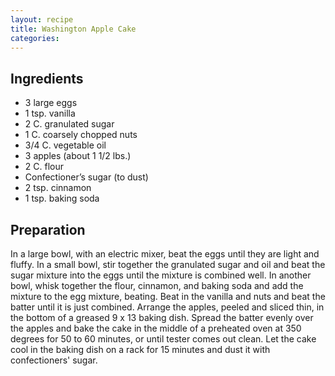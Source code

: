 ```yaml
---
layout: recipe
title: Washington Apple Cake
categories:
---
```


## Ingredients

- 3 large eggs
- 1 tsp. vanilla
- 2 C. granulated sugar
- 1 C. coarsely chopped nuts
- 3/4 C. vegetable oil
- 3 apples (about 1 1/2 lbs.)
- 2 C. flour
- Confectioner’s sugar (to dust)
- 2 tsp. cinnamon
- 1 tsp. baking soda

## Preparation

In a large bowl, with an electric mixer, beat the eggs until they are light and fluffy.  In a small bowl, stir together the granulated sugar and oil and beat the sugar mixture into the eggs until the mixture is combined well.  In another bowl, whisk together the flour, cinnamon, and baking soda and add the mixture to the egg mixture, beating.  Beat in the vanilla and nuts and beat the batter until it is just combined.  Arrange the apples, peeled and sliced thin, in the bottom of a greased 9 x 13 baking dish.  Spread the batter evenly over the apples and bake the cake in the middle of a preheated oven at 350 degrees for 50 to 60 minutes, or until tester comes out clean.  Let the cake cool in the baking dish on a rack for 15 minutes and dust it with confectioners' sugar.
